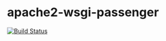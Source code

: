 # apache2-wsgi-passenger

[![Build Status](https://travis-ci.org/configuresystems/apache2-wsgi-passenger.svg)](https://travis-ci.org/configuresystems/apache2-wsgi-passenger)
